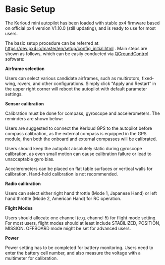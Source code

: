 # Basic Setup

The Kerloud mini autopilot has been loaded with stable px4 firmware based on official px4 version V1.10.0 (still updating), and is ready to use for most users.

The basic setup procedure can be referred at: https://dev.px4.io/master/en/setup/config_initial.html .
Main steps are shown as follows, which can be easily conducted via [QGroundControl](http://qgroundcontrol.com/) software:

**Airframe selection**

Users can select various candidate airframes, such as multirotors, fixed-wing, rovers, and other configurations. Simply click “Apply and Restart” in the upper right corner will reboot the autopilot with default parameter settings.

**Sensor calibration**

Calibration must be done for compass, gyroscope and accelerometers. The reminders are shown below:

Users are suggested to connect the Kerloud GPS to the autopilot before compass calibration, as the external compass is equipped in the GPS module, then both the onboard and external compasses will be calibrated.

Users should keep the autopilot absolutely static during gyroscope calibration, as even small motion can cause calibration failure or lead to unacceptable gyro bias.

Accelerometers can be placed on flat table surfaces or vertical walls for calibration. Hand-hold calibration is not recommended.

**Radio calibration**

Users can select either right hand throttle (Mode 1, Japanese Hand) or left hand throttle (Mode 2, American Hand) for RC operation.

**Flight Modes**

Users should allocate one channel (e.g. channel 5) for flight mode setting. For most users, flight modes should at least include STABILIZED, POSITION, MISSION. OFFBOARD mode might be set for advanced users.

**Power**

Power setting has to be completed for battery monitoring. Users need to enter the battery cell number, and also measure the voltage with a multimeter for calibration.
